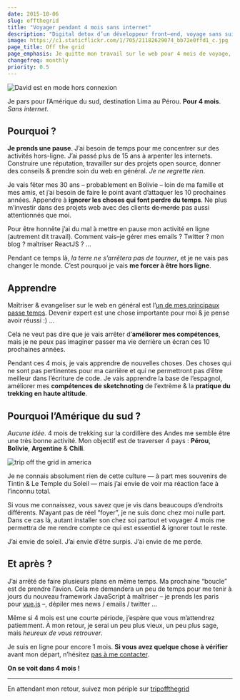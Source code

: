 ```yaml
---
date: 2015-10-06
slug: offthegrid
title: "Voyager pendant 4 mois sans internet"
description: "Digital detox d’un développeur front–end, voyage sans suivre l’actualité du web pendant 4 mois"
image: https://c1.staticflickr.com/1/705/21182629074_bb72e0ffd1_c.jpg
page_title: Off the grid
page_emphasis: Je quitte mon travail sur le web pour 4 mois de voyage, retour prévu en février 2016
changefreq: monthly
priority: 0.5
---
```


![David est en mode hors connexion](https://c1.staticflickr.com/1/705/21182629074_bb72e0ffd1_c.jpg)

Je pars pour l’Amérique du sud, destination Lima au Pérou. __Pour 4 mois__. _Sans internet_.

## Pourquoi ?

__Je prends une pause__. J’ai besoin de temps pour me concentrer sur des activités hors-ligne. J’ai passé plus de 15 ans à arpenter les internets. Construire une réputation, travailler sur des projets open source, donner des conseils & prendre soin du web en général. _Je ne regrette rien_.

Je vais fêter mes 30 ans – probablement en Bolivie – loin de ma famille et mes amis, et j’ai besoin de faire le point avant d’attaquer les 10 prochaines années. Appendre à __ignorer les choses qui font perdre du temps__. Ne plus m’investir dans des projets web avec des clients <del>de merde</del> pas aussi attentionnés que moi.

Pour être honnête j’ai du mal à mettre en pause mon activité en ligne (autrement dit travail). Comment vais–je gérer mes emails ? Twitter ? mon blog ? maîtriser ReactJS ? …

Pendant ce temps là, _la terre ne s’arrêtera pas de tourner_, et je ne vais pas changer le monde. C’est pourquoi je vais __me forcer à être hors ligne__.

## Apprendre

Maîtriser & evangeliser sur le web en général est l’[un de mes principaux passe temps](/blog/365-jours-de-code.html).
Devenir expert est une chose importante pour moi & je pense avoir réussi :) …

Cela ne veut pas dire que je vais arrêter d’__améliorer mes compétences__, mais je ne peux pas imaginer passer ma vie derrière un écran ces 10 prochaines années.

Pendant ces 4 mois, je vais apprendre de nouvelles choses. Des choses qui ne sont pas pertinentes pour ma carrière et qui ne permettront pas d’être meilleur dans l’écriture de code. Je vais apprendre la base de l’espagnol, améliorer mes __compétences de sketchnoting__ de l’extrème & la __pratique du trekking en haute altitude__.

## Pourquoi l’Amérique du sud ?

_Aucune idée_. 4 mois de trekking sur la cordillère des Andes me semble être une très bonne activité. Mon objectif est de traverser 4 pays : __Pérou__, __Bolivie__, __Argentine__ & __Chili__.

![trip off the grid in america](https://c2.staticflickr.com/6/5669/21809855829_ca0e468e5b_z.jpg)

Je ne connais absolument rien de cette culture — à part mes souvenirs de Tintin & Le Temple du Soleil — mais j’ai envie de voir ma réaction face à l’inconnu total.

Si vous me connaissez, vous savez que je vis dans beaucoups d’endroits différents. N’ayant pas de réel “foyer”, je ne suis donc chez moi nulle part. Dans ce cas là, autant installer son chez soi partout et voyager 4 mois me permettra de me rendre compte ce qui est essentiel & ignorer tout le reste.

J’ai envie de soleil. J’ai envie d’être surpis. J’ai envie de me perde.

## Et après ?

J’ai arrêté de faire plusieurs plans en même temps. Ma prochaine “boucle” est de prendre l’avion. Cela me demandera un peu de temps pour me tenir à jours du nouveau framework JavaScript à maîtriser – je prends les paris pour [vue.js](http://vuejs.org/) –, dépiler mes news / emails / twitter …

Même si 4 mois est une courte période, j’espère que vous m’attendrez patiemment.
À mon retour, je serai un peu plus vieux, un peu plus sage, mais _heureux de vous retrouver_.

Je suis en ligne pour encore 1 mois. __Si vous avez quelque chose à vérifier__ avant mon départ, n’hésitez [pas à me contacter](/contact.html).

__On se voit dans 4 mois !__

- - -

En attendant mon retour, suivez mon périple sur [tripoffthegrid](http://tripoffthegrid.tumblr.com/)
